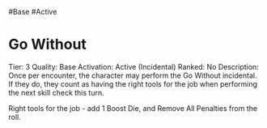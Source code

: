 #Base 
#Active 


# Go Without
Tier: 3
Quality: Base
Activation: Active (Incidental)
Ranked: No
Description: Once per encounter, the character may perform the Go Without incidental. If they do, they count as having the right tools for the job when performing the next skill check this turn.



Right tools for the job - add 1 Boost Die, and Remove All Penalties from the roll.



